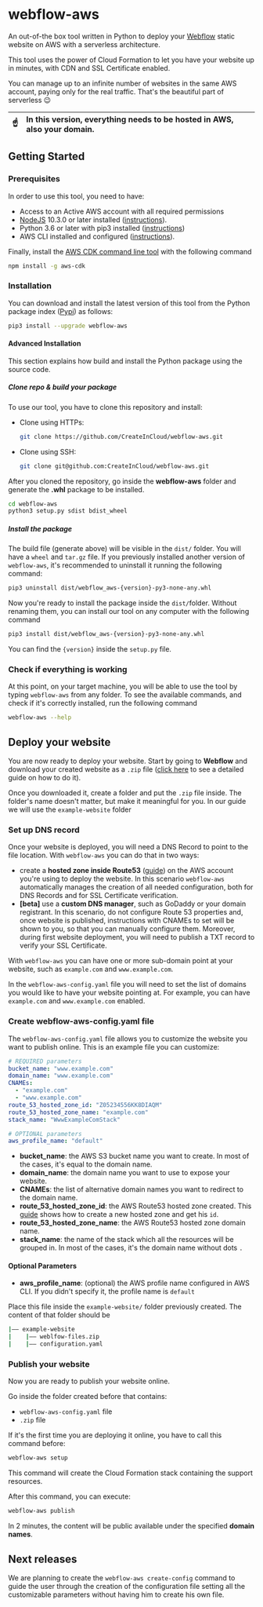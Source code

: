 # webflow-aws
An out-of-the box tool written in Python to deploy your [Webflow](https://webflow.com/) static website on AWS with a serverless architecture.

This tool uses the power of Cloud Formation to let you have your website up in minutes, with CDN and SSL Certificate enabled.

You can manage up to an infinite number of websites in the same AWS account, paying only for the real traffic. That's the beautiful part of serverless 😉

| :point_up:    | In this version, everything needs to be hosted in AWS, also your domain. |
|---------------|:-------------------------------------------------------------------------|

## Getting Started

### Prerequisites

In order to use this tool, you need to have:
- Access to an Active AWS account with all required permissions
- [NodeJS](https://nodejs.org/en/download/) 10.3.0 or later installed
  ([instructions](https://itsfoss.com/install-nodejs-ubuntu/)).
- Python 3.6 or later with pip3 installed ([instructions](https://docs.python-guide.org/starting/install3/linux/))
- AWS CLI installed and configured ([instructions](https://docs.aws.amazon.com/cli/latest/userguide/install-cliv2.html)).

Finally, install the [AWS CDK command line tool](https://aws.amazon.com/cdk/?nc1=h_ls) with the following command

```bash
npm install -g aws-cdk
```

### Installation

You can download and install the latest version of this tool from the Python package index ([Pypi](https://pypi.org)) 
as follows:

```bash
pip3 install --upgrade webflow-aws
```

#### Advanced Installation

This section explains how build and install the Python package using the source code.

##### Clone repo & build your package

To use our tool, you have to clone this repository and install:

- Clone using HTTPs:
  ```bash
  git clone https://github.com/CreateInCloud/webflow-aws.git
  ```
- Clone using SSH:
  ```bash
  git clone git@github.com:CreateInCloud/webflow-aws.git 
  ```

After you cloned the repository, go inside the **webflow-aws** folder and generate the **.whl** package to be installed.

```bash
cd webflow-aws
python3 setup.py sdist bdist_wheel
```

##### Install the package

The build file (generate above) will be visible in the `dist/` folder. You will have a `wheel` and `tar.gz` file. 
If you previously installed another version of `webflow-aws`, it's recommended to uninstall it running the following
command:

```bash
pip3 uninstall dist/webflow_aws-{version}-py3-none-any.whl
```

Now you're ready to install the package inside the `dist/`folder. Without renaming them, you can install our tool on 
any computer with the following command

```bash
pip3 install dist/webflow_aws-{version}-py3-none-any.whl
```

You can find the `{version}` inside the `setup.py` file.

### Check if everything is working

At this point, on your target machine, you will be able to use the tool by typing `webflow-aws` from any folder. To see
the available commands, and check if it's correctly installed, run the following command

```bash
webflow-aws --help
```

## Deploy your website

You are now ready to deploy your website. Start by going to **Webflow** and download your created website as a `.zip` file 
([click here](https://university.webflow.com/lesson/code-export) to see a detailed guide on how to do it).

Once you downloaded it, create a folder and put the `.zip` file inside. The folder's name doesn't matter, but make it meaningful for you. In our guide we will use the `example-website` folder

### Set up DNS record

Once your website is deployed, you will need a DNS Record to point to the file location. With `webflow-aws` you can do that in two ways:

* create a **hosted zone inside Route53** ([guide](https://medium.com/@dbclin/amazon-route-53-and-dns-whats-in-a-name-28fa4ac2826c)) on the AWS account you're using to deploy the website. In this scenario `webflow-aws` automatically manages the creation of all needed configuration, both for DNS Records and for SSL Certificate verification. 
* **[beta]** use a **custom DNS manager**, such as GoDaddy or your domain registrant. In this scenario, do not configure Route 53 properties and, once website is published, instructions with CNAMEs to set will be shown to you, so that you can manually configure them. Moreover, during first website deployment, you will need to publish a TXT record to verify your SSL Certificate.

With `webflow-aws` you can have one or more sub-domain point at your website, such as `example.com` and `www.example.com`.

In the `webflow-aws-config.yaml` file you will need to set the list of domains you would like to have your website pointing at. For example, you can have `example.com` and `www.example.com` enabled.

### Create webflow-aws-config.yaml file

The `webflow-aws-config.yaml` file allows you to customize the website you want to publish online. This is an example
file you can customize:

```yaml
# REQUIRED parameters
bucket_name: "www.example.com"
domain_name: "www.example.com"
CNAMEs:
  - "example.com"
  - "www.example.com"
route_53_hosted_zone_id: "Z05234556KK8DIAQM"
route_53_hosted_zone_name: "example.com"
stack_name: "WwwExampleComStack"

# OPTIONAL parameters
aws_profile_name: "default"
```

- **bucket_name**: the AWS S3 bucket name you want to create. In most of the cases, it's equal to the domain name.
- **domain_name**: the domain name you want to use to expose your website.
- **CNAMEs**: the list of alternative domain names you want to redirect to the domain name.
- **route_53_hosted_zone_id**: the AWS Route53 hosted zone created. This  
  [guide](https://docs.aws.amazon.com/Route53/latest/DeveloperGuide/CreatingHostedZone.html) shows how to create a
  new hosted zone and get his `id`.
- **route_53_hosted_zone_name**: the AWS Route53 hosted zone domain name.
- **stack_name**: the name of the stack which all the resources will be grouped in. In most of the cases, it's the
  domain name without dots `.`
  
#### Optional Parameters

- **aws_profile_name**: (optional) the AWS profile name configured in AWS CLI. If you didn't specify it,
  the profile name is `default`

Place this file inside the `example-website/` folder previously created. The content of that folder should be

```bash
|—— example-website
|    |—— weblfow-files.zip
|    |—— configuration.yaml
```

### Publish your website

Now you are ready to publish your website online. 

Go inside the folder created before that contains:

+ `webflow-aws-config.yaml` file
+ `.zip` file

If it's the first time you are deploying it online, you have to call this command before:
```bash
webflow-aws setup
```
This command will create the Cloud Formation stack containing the support resources. 

After this command, you can execute:

```bash
webflow-aws publish
```

In 2 minutes, the content will be public available under the specified **domain names**.
  
## Next releases

We are planning to create the `webflow-aws create-config` command to guide the user through the creation of the 
configuration file setting all the customizable parameters without having him to create his own file.
